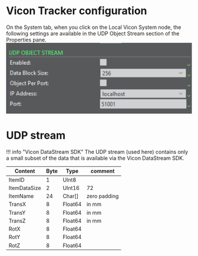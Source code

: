 # Vicon Tracker configuration

On the System tab, when you click on the Local Vicon System node, the following settings are available in the UDP Object Stream section of the Properties pane.
![UDP_window](./assets/UDP_window.png)


# UDP stream
    

!!! info "Vicon DataStream SDK"
    The UDP stream (used here) contains only a small subset of the data that is available via the Vicon DataStream SDK.


| Content         | Byte | Type | comment|
|--------------|------------|----|----|
| ItemID | 1 | UInt8| |
| ItemDataSize | 2 | UInt16 | 72 |
| ItemName | 24 | Char[] | zero padding |
| TransX | 8 | Float64 | in mm |
| TransY | 8 | Float64 | in mm |
| TransZ | 8 | Float64 | in mm |
| RotX | 8 | Float64 | |
| RotY | 8 | Float64 | |
| RotZ | 8 | Float64 | |





